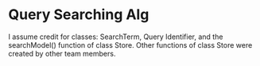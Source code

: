 # Query Searching Alg
I assume credit for classes: SearchTerm, Query Identifier, and the searchModel() function of class Store. Other functions of class Store were created by other team members.
